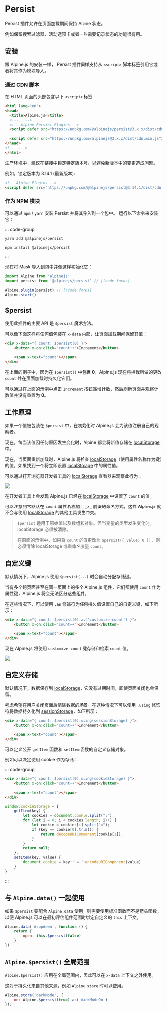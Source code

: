 # Persist

Persist 插件允许在页面加载期间保持 Alpine 状态。

例如保留搜索过滤器、活动选项卡或者一些需要记录状态的功能很有用。

## 安装

跟 Alpine.js 的安装一样， Persist 插件同样支持从 `<script>` 脚本标签引用它或者将其作为模块导入。

### 通过 CDN 脚本


在 HTML 页面的头部包含以下 `<script>` 标签

```html
<html lang="en">
<head>
  <title>Alpine.js</title>
  <!--...-->
  <!-- Alpine Persist Plugins -->
  <script defer src="https://unpkg.com/@alpinejs/persist@3.x.x/dist/cdn.min.js"></script> // [!code focus]
  
  <script defer src="https://unpkg.com/alpinejs@3.x.x/dist/cdn.min.js"></script> // [!code focus]
</head>
<!--...-->
</html>
```

生产环境中，建议在链接中锁定特定版本号，以避免新版本中的变更造成问题。

例如，锁定版本为 3.14.1 (最新版本):

```html
<!-- Alpine Plugins -->
<script defer src="https://unpkg.com/@alpinejs/persist@3.14.1/dist/cdn.min.js"></script>
```


### 作为 NPM 模块

可以通过 `npm` / `yarn` 安装 Persist 并将其导入到一个包中。 运行以下命令来安装它：

::: code-group

```bash [yarn]
yarn add @alpinejs/persist
```

```bash [npm]
npm install @alpinejs/persist
```

:::

现在将 Mask 导入到包中并像这样初始化它：

```javascript
import Alpine from 'alpinejs'
import persist from '@alpinejs/persist' // [!code focus]
 
Alpine.plugin(persist) // [!code focus]
Alpine.start()
```

## $persist

使用此插件的主要 API 是 `$persist` 魔术方法。

可以像下面这样将任何值包装在 `x-data` 内部，让页面加载期间保留其值：

```html
<div x-data="{ count: $persist(0) }">
    <button x-on:click="count++">Increment</button>
  
    <span x-text="count"></span>
</div>
```

在上面的例子中，因为在 `$persist()` 中包裹 **0**，Alpine.js 现在将拦截所做的更改 `count` 并在页面加载时持久化它们。

可以通过在上面的示例中点击 `Increment` 按钮递增计数，然后刷新页面并观察计数值并没有重置为 **0**。

## 工作原理

如果一个值被包装在 `$persist` 中，在初始化时 Alpine.js 会为该值注册自己的观察者。

现在，每当该值因任何原因发生变化时，Alpine 都会将新值存储在 [localStorage](https://developer.mozilla.org/zh-CN/docs/Web/API/Window/localStorage) 中。

现在，当页面重新加载时，Alpine.js 将检查 [localStorage](https://developer.mozilla.org/zh-CN/docs/Web/API/Window/localStorage)（使用属性名称作为键）的值，如果找到一个将立即设置 [localStorage](https://developer.mozilla.org/zh-CN/docs/Web/API/Window/localStorage) 中的属性值。

可以通过打开浏览器开发者工具的 [localStorage](https://developer.mozilla.org/zh-CN/docs/Web/API/Window/localStorage) 查看器来观察此行为：

![](images/persist-devtools.png)

在开发者工具上会发现 Alpine.js 已经在 [localStorage](https://developer.mozilla.org/zh-CN/docs/Web/API/Window/localStorage) 中设置了 `count` 的值。

可以注意到它默认在 `count` 属性名称加上 `_x_` 前缀的命名方式，这样 Alpine.js 就不会与使用 [localStorage](https://developer.mozilla.org/zh-CN/docs/Web/API/Window/localStorage) 的其他工具发生冲突。

> `$persist` 适用于原始值以及数组和对象。但当变量的类型发生变化时，localStorage 必须被清除。
> 
> 在前面的示例中，如果将 `count` 的值更改为 `$persist({ value: 0 })`，则必须清除 localStorage 或重命名变量 `count`。

## 自定义键

默认情况下，Alpine.js 使用 `$persist(...)` 时会自动分配存储键。

当有多个跨页面甚至在同一页面上的多个 Alpine.js 组件，它们都使用 `count` 作为属性键，Alpine.js 将会无法区分这些组件。

在这些情况下，可以使用 **`.as`** 修饰符为任何持久值设置自己的自定义键，如下所示：

```html
<div x-data="{ count: $persist(0).as('customize-count') }">
    <button x-on:click="count++">Increment</button>
 
    <span x-text="count"></span>
</div>
```

现在 Alpine.js 将使用 `customize-count` 键存储和检索 `count` 值。

![](images/persist-customize-key-devtools.png)

## 自定义存储

默认情况下，数据保存到 [localStorage](https://developer.mozilla.org/zh-CN/docs/Web/API/Window/localStorage)，它没有过期时间，即使页面关闭也会保留。

考虑希望在用户关闭页面后清除数据的场景。在这种情况下可以使用 `.using` 修饰符将数据持久化到 [sessionStorage](https://developer.mozilla.org/zh-CN/docs/Web/API/Window/sessionStorage)，如下所示：

```html
<div x-data="{ count: $persist(0).using(sessionStorage) }">
    <button x-on:click="count++">Increment</button>
 
    <span x-text="count"></span>
</div>
```

可以定义公开 `getItem` 函数和 `setItem` 函数的自定义存储对象。

例如可以决定使用 cookie 作为存储：

::: code-group
```html [HTML]
<div x-data="{ count: $persist(0).using(cookieStorage) }">
    <button x-on:click="count++">Increment</button>
 
    <span x-text="count"></span>
</div>
```

```javascript [JavaScript]
window.cookieStorage = {
    getItem(key) {
        let cookies = document.cookie.split(";");
        for (let i = 0; i < cookies.length; i++) {
            let cookie = cookies[i].split("=");
            if (key == cookie[0].trim()) {
                return decodeURIComponent(cookie[1]);
            }
        }
        return null;
    },
    setItem(key, value) {
        document.cookie = key+' = '+encodeURIComponent(value)
    }
}
```
:::


## 与 `Alpine.data()` 一起使用


如果 `$persist` 要配合 `Alpine.data` 使用，则需要使用标准函数而不是箭头函数，以便 Alpine.js 可以在最初评估组件范围时绑定自定义的 `this` 上下文。

```javascript
Alpine.data('dropdown', function () {
    return {
        open: this.$persist(false)
    }
})
```

## `Alpine.$persist()` 全局范围

`Alpine.$persist()` 应用在全局范围内，因此可以在 `x-data` 上下文之外使用。

这对于持久化来自其他来源，例如 `Alpine.store` 时可以使用。

```javascript
Alpine.store('darkMode', {
    on: Alpine.$persist(true).as('darkModeOn')
});
```
